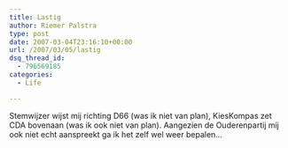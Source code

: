 ```yaml
---
title: Lastig
author: Riemer Palstra
type: post
date: 2007-03-04T23:16:10+00:00
url: /2007/03/05/lastig
dsq_thread_id:
  - 796569185
categories:
  - Life

---
```

Stemwijzer wijst mij richting D66 (was ik niet van plan), KiesKompas zet CDA bovenaan (was ik ook niet van plan). Aangezien de Ouderenpartij mij ook niet echt aanspreekt ga ik het zelf wel weer bepalen&#8230;